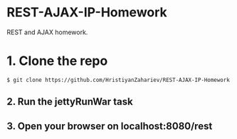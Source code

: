 # REST-AJAX-IP-Homework

REST and AJAX homework.

# 1. Clone the repo

```
$ git clone https://github.com/HristiyanZahariev/REST-AJAX-IP-Homework
```

## 2. Run the jettyRunWar task


## 3. Open your browser on localhost:8080/rest
